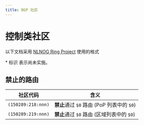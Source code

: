 ```yaml
---
title: BGP 社区
---
```


# 控制类社区

以下文档采用 [NLNOG Ring Project](https://ring.nlnog.net) 使用的格式

\* 标识 <Badge type="warning" text="✘" /> 表示尚未实施。

## 禁止的路由

| 社区代码           | 含义                                                                         |
| ------------------ | ---------------------------------------------------------------------------- |
| `(150289:218:nnn)` | **禁止**通过 `$0` 路由 (PoP 列表中的 `$0`)                                   |
| `(150289:219:nnn)` | **禁止**通过 `$0` 路由 (区域列表中的 `$0`) <Badge type="warning" text="✘" /> |

